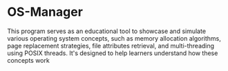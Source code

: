 # OS-Manager
 This program serves as an educational tool to showcase and simulate various operating system concepts, such as memory allocation algorithms, page replacement strategies, file attributes retrieval, and multi-threading using POSIX threads. It's designed to help learners understand how these concepts work 
